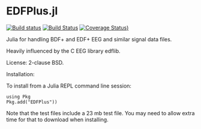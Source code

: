 # EDFPlus.jl

[![Build status](https://ci.appveyor.com/api/projects/status/cfw6pe03rfn9qsoo?svg=true)](https://ci.appveyor.com/project/wherrera10/edfplus.jl)
[![Build Status](https://travis-ci.org/wherrera10/EDFPlus.jl.svg?branch=master)](https://travis-ci.org/wherrera10/EDFPlus.jl)
[![Coverage Status](https://coveralls.io/repos/github/wherrera10/EDFPlus.jl/badge.png?branch=master?service=github))](https://coveralls.io/github/wherrera10/EDFPlus.jl?branch=master)

Julia for handling BDF+ and EDF+ EEG and similar signal data files.

Heavily influenced by the C EEG library edflib.

License: 2-clause BSD.

Installation:

To install from a Julia REPL command line session:

    using Pkg
    Pkg.add("EDFPlus"))

Note that the test files include a 23 mb test file. You may need to allow extra time for that to download when installing.
